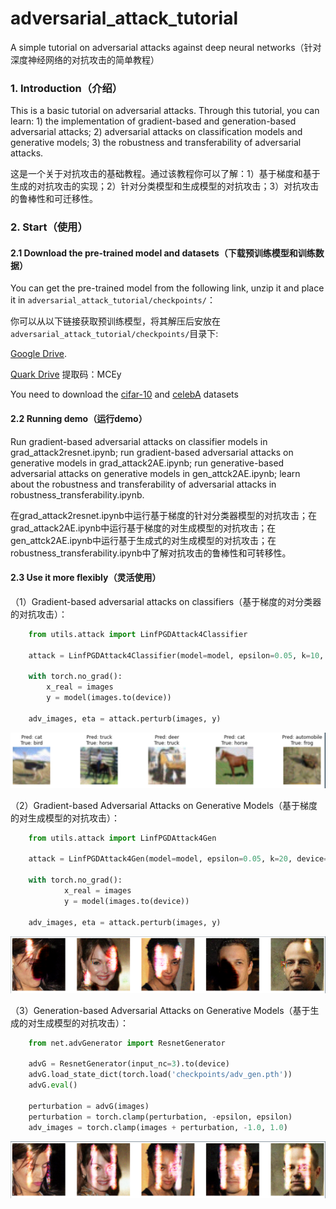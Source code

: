# adversarial_attack_tutorial
A simple tutorial on adversarial attacks against deep neural networks（针对深度神经网络的对抗攻击的简单教程）

### 1. Introduction（介绍）

This is a basic tutorial on adversarial attacks. Through this tutorial, you can learn: 1) the implementation of gradient-based and generation-based adversarial attacks; 2) adversarial attacks on classification models and generative models; 3) the robustness and transferability of adversarial attacks.

这是一个关于对抗攻击的基础教程。通过该教程你可以了解：1）基于梯度和基于生成的对抗攻击的实现；2）针对分类模型和生成模型的对抗攻击；3）对抗攻击的鲁棒性和可迁移性。

### 2. Start（使用）

#### 2.1 Download the pre-trained model and datasets（下载预训练模型和训练数据）

You can get the pre-trained model from the following link, unzip it and place it in `adversarial_attack_tutorial/checkpoints/`：

你可以从以下链接获取预训练模型，将其解压后安放在`adversarial_attack_tutorial/checkpoints/`目录下:

[Google Drive](https://drive.google.com/file/d/1nyzCfxoG8I-zJe-2odJohdDwWCYgzVFQ/view?usp=sharing).

[Quark Drive](https://pan.quark.cn/s/450579236ae7) 提取码：MCEy

You need to download the [cifar-10](http://www.cs.toronto.edu/~kriz/cifar.html) and [celebA](https://mmlab.ie.cuhk.edu.hk/projects/CelebA.html) datasets


#### 2.2 Running demo（运行demo）

Run gradient-based adversarial attacks on classifier models in grad_attack2resnet.ipynb; run gradient-based adversarial attacks on generative models in grad_attack2AE.ipynb; run generative-based adversarial attacks on generative models in gen_attck2AE.ipynb; learn about the robustness and transferability of adversarial attacks in robustness_transferability.ipynb.

在grad_attack2resnet.ipynb中运行基于梯度的针对分类器模型的对抗攻击；在grad_attack2AE.ipynb中运行基于梯度的对生成模型的对抗攻击；在gen_attck2AE.ipynb中运行基于生成式的对生成模型的对抗攻击；在robustness_transferability.ipynb中了解对抗攻击的鲁棒性和可转移性。

#### 2.3 Use it more flexibly（灵活使用）

（1）Gradient-based adversarial attacks on classifiers（基于梯度的对分类器的对抗攻击）：
```python
    from utils.attack import LinfPGDAttack4Classifier

    attack = LinfPGDAttack4Classifier(model=model, epsilon=0.05, k=10, device=device)

    with torch.no_grad():
        x_real = images
        y = model(images.to(device))
    
    adv_images, eta = attack.perturb(images, y)
```

<img src="images\grad_res.png" alt="output" style="zoom:67%;" />

（2）Gradient-based Adversarial Attacks on Generative Models（基于梯度的对生成模型的对抗攻击）：
```python
    from utils.attack import LinfPGDAttack4Gen
    
    attack = LinfPGDAttack4Gen(model=model, epsilon=0.05, k=20, device=device)
    
    with torch.no_grad():
            x_real = images
            y = model(images.to(device))
        
    adv_images, eta = attack.perturb(images, y)
```

<img src="images\grad_ae.png" alt="output" style="zoom:67%;" />

（3）Generation-based Adversarial Attacks on Generative Models（基于生成的对生成模型的对抗攻击）：
```python
    from net.advGenerator import ResnetGenerator
    
    advG = ResnetGenerator(input_nc=3).to(device)
    advG.load_state_dict(torch.load('checkpoints/adv_gen.pth'))
    advG.eval()
    
    perturbation = advG(images)
    perturbation = torch.clamp(perturbation, -epsilon, epsilon)
    adv_images = torch.clamp(images + perturbation, -1.0, 1.0)
```

<img src="images\gen_ae.png" alt="output" style="zoom:67%;" />

